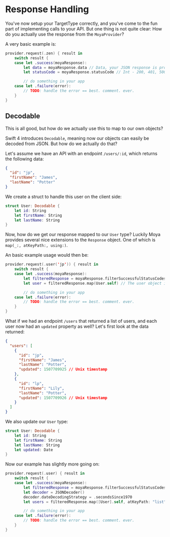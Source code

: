 # Response Handling

You've now setup your TargetType correctly, and you've come to the fun part of implementing calls to your API.
But one thing is not quite clear: How do you actually use the response from the `MoyaProvider`?

A very basic example is:

```swift
provider.request(.zen) { result in
    switch result {
    case let .success(moyaResponse):
        let data = moyaResponse.data // Data, your JSON response is probably in here!
        let statusCode = moyaResponse.statusCode // Int - 200, 401, 500, etc

        // do something in your app
    case let .failure(error):
        // TODO: handle the error == best. comment. ever.
    }
}
```

## Decodable

This is all good, but how do we actually use this to map to our own objects?

Swift 4 introduces `Decodable`, meaning now our objects can easily be decoded from JSON.
But how do we actually do that?

Let's assume we have an API with an endpoint `/users/:id`, which returns the following data:

```json
{
  "id": "jp",
  "firstName": "James",
  "lastName": "Potter"
}
```

We create a struct to handle this user on the client side:

```swift
struct User: Decodable {
    let id: String
    let firstName: String
    let lastName: String
}
```

Now, how do we get our response mapped to our `User` type?
Luckily Moya provides several nice extensions to the `Response` object.
One of which is `map(_:, atKeyPath:, using:)`.

An basic example usage would then be:

```swift
provider.request(.user('jp')) { result in
    switch result {
    case let .success(moyaResponse):
        let filteredResponse = moyaResponse.filterSuccessfulStatusCodes() // We want the status code to be within 200...299
        let user = filteredResponse.map(User.self) // The user object is automatically decoded using a default decoder

        // do something in your app
    case let .failure(error):
        // TODO: handle the error == best. comment. ever.
    }
}
```

What if we had an endpoint `/users` that returned a list of users, and each user now had an `updated` property as well?
Let's first look at the data returned:

```json
{
  "users": [
    {
      "id": "jp",
      "firstName": "James",
      "lastName": "Potter",
      "updated": 1507709925 // Unix timestamp
    },
    {
      "id": "lp",
      "firstName": "Lily",
      "lastName": "Potter",
      "updated": 1507709926 // Unix timestamp
    }
  ]
}
```

We also update our `User` type:

```swift
struct User: Decodable {
    let id: String
    let firstName: String
    let lastName: String
    let updated: Date
}
```

Now our example has slightly more going on:

```swift
provider.request(.user) { result in
    switch result {
    case let .success(moyaResponse):
        let filteredResponse = moyaResponse.filterSuccessfulStatusCodes() // We want the status code to be within 200...299
        let decoder = JSONDecoder()
        decoder.dateDecodingStrategy = .secondsSince1970
        let users = filteredResponse.map([User].self, atKeyPath: "list", using: decoder)

        // do something in your app
    case let .failure(error):
        // TODO: handle the error == best. comment. ever.
    }
}
```

